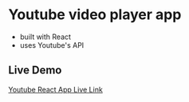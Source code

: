 # Youtube video player app
* built with React
* uses Youtube's API

## Live Demo
[Youtube React App Live Link](http://www.eliasamal.ca:90 "Youtube React App")
